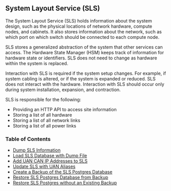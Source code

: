 ## System Layout Service \(SLS\)

The System Layout Service \(SLS\) holds information about the system design, such as the physical locations of network hardware, compute nodes, and cabinets. It also stores information about the network, such as which port on which switch should be connected to each compute node.

SLS stores a generalized abstraction of the system that other services can access. The Hardware State Manager \(HSM\) keeps track of information for hardware state or identifiers. SLS does not need to change as hardware within the system is replaced.

Interaction with SLS is required if the system setup changes. For example, if system cabling is altered, or if the system is expanded or reduced. SLS does not interact with the hardware. Interaction with SLS should occur only during system installation, expansion, and contraction.

SLS is responsible for the following:

-   Providing an HTTP API to access site information
-   Storing a list of all hardware
-   Storing a list of all network links
-   Storing a list of all power links

### Table of Contents

* [Dump SLS Information](Dump_SLS_Information.md)
* [Load SLS Database with Dump File](Load_SLS_Database_with_Dump_File.md)
* [Add UAN CAN IP Addresses to SLS](Add_UAN_CAN_IP_Addresses_to_SLS.md)
* [Update SLS with UAN Aliases](Update_SLS_with_UAN_Aliases.md)
* [Create a Backup of the SLS Postgres Database](Create_a_Backup_of_the_SLS_Postgres_Database.md)
* [Restore SLS Postgres Database from Backup](Restore_SLS_Postgres_Database_from_Backup.md)
* [Restore SLS Postgres without an Existing Backup](Restore_SLS_Postgres_without_an_Existing_Backup.md)